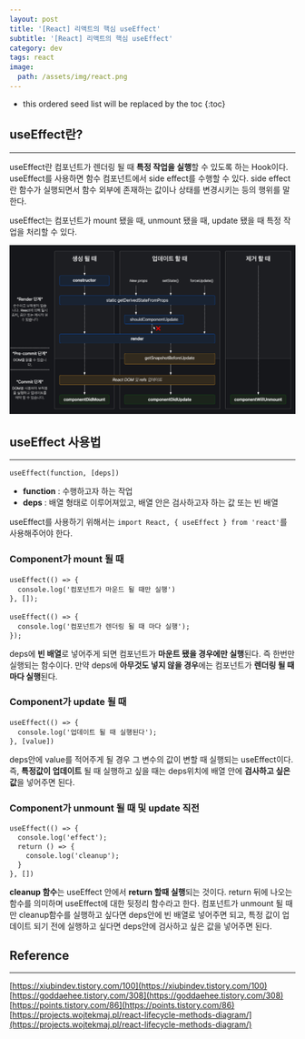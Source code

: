 ```yaml
---
layout: post
title: '[React] 리액트의 핵심 useEffect'
subtitle: '[React] 리액트의 핵심 useEffect'
category: dev
tags: react
image:
  path: /assets/img/react.png
---
```


<!-- prettier-ignore -->
* this ordered seed list will be replaced by the toc 
{:toc}

## useEffect란?

---

useEffect란 컴포넌트가 렌더링 될 때 **특정 작업을 실행**할 수 있도록 하는 Hook이다. useEffect를 사용하면 함수 컴포넌트에서 side effect를 수행할 수 있다. side effect란 함수가 실행되면서 함수 외부에 존재하는 값이나 상태를 변경시키는 등의 행위를 말한다.

useEffect는 컴포넌트가 mount 됐을 때, unmount 됐을 때, update 됐을 때 특정 작업을 처리할 수 있다.

![react_lifecycle](/assets/img/development/2022/10/26/react_lifecycle.png)

## useEffect 사용법

---

```
useEffect(function, [deps])
```

- **function** : 수행하고자 하는 작업
- **deps** : 배열 형태로 이루어져있고, 배열 안은 검사하고자 하는 값 또는 빈 배열

useEffect를 사용하기 위해서는 `import React, { useEffect } from 'react'`를 사용해주어야 한다.

### Component가 mount 될 때

```
useEffect(() => {
  console.log('컴포넌트가 마운드 될 때만 실행')
}, []);

useEffect(() => {
  console.log('컴포넌트가 렌더링 될 때 마다 실행');
});
```

deps에 **빈 배열**로 넣어주게 되면 컴포넌트가 **마운트 됐을 경우에만 실행**된다. 즉 한번만 실행되는 함수이다. 만약 deps에 **아무것도 넣지 않을 경우**에는 컴포넌트가 **렌더링 될 때 마다 실행**된다.

### Component가 update 될 때

```
useEffect(() => {
  console.log('업데이트 될 때 실행된다');
}, [value])
```

deps안에 value를 적어주게 될 경우 그 변수의 값이 변할 때 실행되는 useEffect이다. 즉, **특정값이 업데이트** 될 때 실행하고 싶을 때는 deps위치에 배열 안에 **검사하고 싶은 값**을 넣어주면 된다.

### Component가 unmount 될 때 및 update 직전

```
useEffect(() => {
  console.log('effect');
  return () => {
    console.log('cleanup');
  }
}, [])
```

**cleanup 함수**는 useEffect 안에서 **return 할때 실행**되는 것이다. return 뒤에 나오는 함수를 의미하며 useEffect에 대한 뒷정리 함수라고 한다. 컴포넌트가 unmount 될 때만 cleanup함수를 실행하고 싶다면 deps안에 빈 배열로 넣어주면 되고, 특정 값이 업데이트 되기 전에 실행하고 싶다면 deps안에 검사하고 싶은 값을 넣어주면 된다.

## Reference

---

[https://xiubindev.tistory.com/100](https://xiubindev.tistory.com/100)  
[https://goddaehee.tistory.com/308](https://goddaehee.tistory.com/308)  
[https://points.tistory.com/86](https://points.tistory.com/86)  
[https://projects.wojtekmaj.pl/react-lifecycle-methods-diagram/](https://projects.wojtekmaj.pl/react-lifecycle-methods-diagram/)
